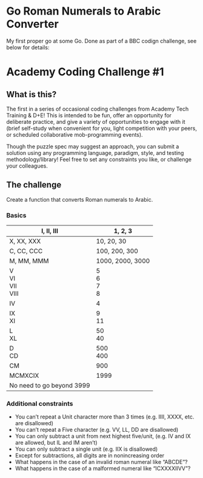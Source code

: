 # Go Roman Numerals to Arabic Converter

My first proper go at some Go. Done as part of a BBC codign challenge, see below for details:

# Academy Coding Challenge #1

## What is this?

The first in a series of occasional coding challenges from Academy Tech Training & D+E! This is intended to be fun, offer an opportunity for deliberate practice, and give a variety of opportunities to engage with it (brief self-study when convenient for you, light competition with your peers, or scheduled collaborative mob-programming events).

Though the puzzle spec may suggest an approach, you can submit a solution using any programming language, paradigm, style, and testing methodology/library! Feel free to set any constraints you like, or challenge your colleagues.

## The challenge

Create a function that converts Roman numerals to Arabic.

### Basics

| I, II, III                | 1, 2, 3          |
| ------------------------- | ---------------- |
| X, XX, XXX                | 10, 20, 30       |
| C, CC, CCC                | 100, 200, 300    |
| M, MM, MMM                | 1000, 2000, 3000 |
| V<br>VI<br>VII<br>VIII    | 5<br>6<br>7<br>8 |
| IV                        | 4                |
| IX<br>XI                  | 9<br>11          |
| L<br>XL                   | 50<br>40         |
| D<br>CD                   | 500<br>400       |
| CM                        | 900              |
| MCMXCIX                   | 1999             |
| No need to go beyond 3999 |                  |

### Additional constraints

- You can’t repeat a Unit character more than 3 times (e.g. IIII, XXXX, etc. are disallowed)
- You can’t repeat a Five character (e.g. VV, LL, DD are disallowed)
- You can only subtract a unit from next highest five/unit, (e.g. IV and IX are allowed, but IL and IM aren’t)
- You can only subtract a single unit (e.g. IIX is disallowed)
- Except for subtractions, all digits are in nonincreasing order
- What happens in the case of an invalid roman numeral like “ABCDE”?
- What happens in the case of a malformed numeral like “ICXXXXIIVV”?
